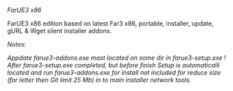 *FarUE3 x86*

FarUE3 x86 edition based on latest Far3 x86, portable, installer, update,
gURL & Wget silent installer addons.

*Notes:*

_Appdate farue3-addons.exe mast located on some dir in farue3-setup.exe !_
_After farue3-setup.exe completed, but before finish Setup is automaticalli_
_located and run farue3-addons.exe for install not included for reduce_
_size (for letter then Git limit 25 Mb) in to  main installer network tools._
